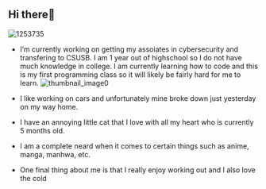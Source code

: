 ## Hi there👋
![1253735](https://github.com/user-attachments/assets/a926ca6a-f6d7-4dcc-b367-3c7c384c8f05)

-  I’m currently working on getting my assoiates in cybersecurity and transfering to CSUSB. I am 1 year out of highschool so I do not have much knowledge in college. I am currently learning how to code and this is my first programming class so it will likely be fairly hard for me to learn. 
 ![thumbnail_image0](https://github.com/user-attachments/assets/27a38573-f43e-4149-9d83-4be9521304aa)

-  I like working on cars and unfortunately mine broke down just yesterday on my way home.
-  I have an annoying little cat that I love with all my heart who is currently 5 months old.
-  I am a complete neard when it comes to certain things such as anime, manga, manhwa, etc.
-  One final thing about me is that I really enjoy working out and I also love the cold

